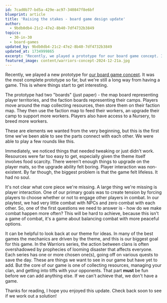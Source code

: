 ```yaml
---
id: 7cad0b77-bd5a-429e-ac97-340847f8e6bf
blueprint: article
title: 'Raising the stakes - board game design update'
author:
  - 9bdb0db4-21c2-47e2-8b40-7df4732b3849
topics:
  - 30-in-30
  - board-games
updated_by: 9bdb0db4-21c2-47e2-8b40-7df4732b3849
updated_at: 1734999865
excerpt: "Recently, we played a prototype for our board game concept. It was a big step, but we're still far from having a game. This is where things get interesting."
featured_image: content/warriors-concept-2024-12-21a.jpg
---
```

Recently, we played a new prototype for [our board game concept](/trying-my-hand-at-board-game-design). It was the most complete prototype so far, but we're still a long way from having a game. This is where things start to get interesting. 

The prototype had two "boards" (just paper) - the map board representing player territories, and the faction boards representing their camps. Players move around the map collecting resources, then store them on their faction map. They then use the faction map to feed their workers, an upgrade their camp to support more workers. Players also have access to a Nursery, to breed more workers.

These are elements we wanted from the very beginning, but this is the first time we've been able to see the parts connect with each other. We were able to play a few rounds like this.

Immediately, we noticed things that needed tweaking or just didn't work. Resources were far too easy to get, especially given the theme itself involves food scarcity. There weren't enough things to upgrade on the player mats, so the upgrade ability felt boring. Player interaction was non-existent. By far though, the biggest problem is that the game felt lifeless. It had no soul.

It's not clear what core piece we're missing. A large thing we're missing is player interaction. One of our primary goals was to create tension by forcing players to choose whether or not to engage other players in combat. In our playtest, we had very little combat with NPCs and zero combat with each other. So, one of the first questions we need to answer is - how do we make combat happen more often? This will be hard to achieve, because this isn't a game of combat, it's a game about balancing combat with more peaceful options.

It can be helpful to look back at our theme for ideas. In many of the best games the mechanics are driven by the theme, and this is our biggest goal for this game. In the Warriors series, the action between clans is often overshadowed by prophecies of looming disaster that affects everyone. Each series has one or more chosen one(s), going off on various quests to save the day. These are things we want to see in our game but have yet to add. But the core of our game is one of collecting resources, managing your clan, and getting into tiffs with your opponents. That part **must** be fun before we can add anything else. If we can't achieve that, we don't have a game. 

Thanks for reading, I hope you enjoyed this update. Check back soon to see if we work out a solution!